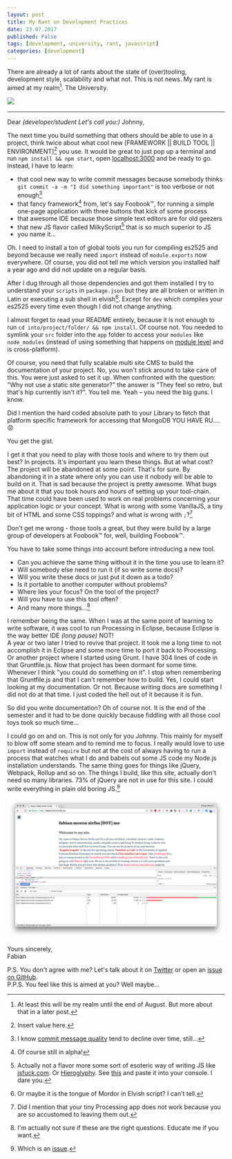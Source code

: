 ```yaml
---
layout: post
title: My Rant on Development Practices
date: 23.07.2017
published: False
tags: [development, university, rant, javascript]
categories: [development]
---
```


There are already a lot of rants about the state of (over)tooling, development style, scalability and what not. This is not news. My rant is aimed at my realm[^8]. The University.  

[![](https://imgs.xkcd.com/comics/tools.png)](https://xkcd.com/1629/)

---



Dear *(developer/student Let's call you:)* Johnny,  

The next time you build something that others should be able to use in a project, think twice about what cool new \[FRAMEWORK \|\| BUILD TOOL \|\| ENVIRONMENT\][^0] you use. It would be great to just pop up a terminal and run `npm install && npm start`, open [localhost:3000](http://localhost:3000) and be ready to go. Instead, I have to learn:  

- that cool new way to write commit messages because somebody thinks `git commit -a -m "I did something important"` is too verbose or not enough[^6]
- that fancy framework[^1] from, let's say Foobook™, for running a simple one-page application with three buttons that kick of some process
- that awesome IDE because those simple text editors are for old geezers
- that new JS flavor called MilkyScript[^7] that is so much superior to JS 
- you name it… 

Oh. I need to install a ton of global tools you run for compiling es2525 and beyond because we really need `import` instead of `module.exports` now everywhere. Of course, you did not tell me which version you installed half a year ago and did not update on a regular basis. 

After I dug through all those dependencies and got them installed I try to understand your `scripts` in `package.json` but they are all broken or written in Latin or executing a sub shell in elvish[^2]. Except for `dev` which compiles your es2525 every time even though I did not change anything.  

I almost forget to read your README entirely, because it is not enough to run `cd into/project/folder/ && npm install`. Of course not. You needed to symlink your `src` folder into the `app` folder to access your `modules` like `node_modules` (instead of using something that happens on [module level](https://github.com/patrick-steele-idem/app-module-path-node) and is cross-platform).  

Of course, you need that fully scalable multi site CMS to build the documentation of your project. No, you won't stick around to take care of this. You were just asked to set it up. When confronted with the question: "Why not use a static site generator?" the answer is "They feel so retro, but that's hip currently isn't it?". You tell me. Yeah – you need the big guns. I know.  

Did I mention the hard coded absolute path to your Library to fetch that platform specific framework for accessing that MongoDB YOU HAVE RU.... 😡

You get the gist.  

I get it that you need to play with those tools and where to try them out best? In projects. It's important you learn these things. But at what cost? The project will be abandoned at some point. That's for sure. By abandoning it in a state where only you can use it nobody will be able to build on it. That is sad because the project is pretty awesome. What bugs me about it that you took hours and hours of setting up your tool-chain. That time could have been used to work on real problems concerning your application logic or your concept. What is wrong with some VanillaJS, a tiny bit of HTML and some CSS toppings? and what is wrong with `;`?[^3]

Don't get me wrong - those tools a great, but they were build by a large group of developers at Foobook™ for, well, building Foobook™. 

You have to take some things into account before introducing a new tool.  

- Can you achieve the same thing without it in the time you use to learn it?  
- Will somebody else need to run it (if so write some docs)?  
- Will you write these docs or just put it down as a todo?  
- Is it portable to another computer without problems?  
- Where lies your focus? On the tool of the project?  
- Will you have to use this tool often?  
- And many more things…[^5]

I remember being the same. When I was at the same point of learning to write software, it was cool to run Processing in Eclipse, because Eclipse is the way better IDE _(long pause)_ NOT!  
A year or two later I tried to revive that project. It took me a long time to not accomplish it in Eclipse and some more time to port it back to Processing. Or another project where I started using Grunt. I have 304 lines of code in that Gruntfile.js. Now that project has been dormant for some time. Whenever I think "you could do something on it". I stop when remembering that Gruntfile.js and that I can't remember how to build. Yes, I could start looking at my documentation. Or not. Because writing docs are something I did not do at that time. I just coded the hell out of it because it is fun.  

So did you write documentation? Oh of course not. It is the end of the semester and it had to be done quickly because fiddling with all those cool toys took so much time…   

I could go on and on. This is not only for you Johnny. This mainly for myself to blow off some steam and to remind me to focus. I really would love to use `import` instead of `require` but not at the cost of always having to run a process that watches what I do and babels out some JS code my Node.js installation understands. The same thing goes for things like jQuery, Webpack, Rollup and so on. The things I build, like this site, actually don't need so many libraries. 73% of jQuery are not in use for this site. I could write everything in plain old boring JS.[^4]  

[![code coverage screenshot](/assets/images/blog/covarage-rant.png)](/assets/images/blog/covarage-rant.png)  

Yours sincerely,  
Fabian  

P.S. You don't agree with me? Let's talk about it on [Twitter](https://twitter.com/fmoronzirfas) or open an [issue on GitHub](https://github.com/fabianmoronzirfas/fabianmoronzirfas.github.io/issues).  
P.P.S. You feel like this is aimed at you? Well maybe…

<!-- footnotes -->

[^0]: Insert value here.
[^1]: Of course still in alpha!
[^2]: Or maybe it is the tongue of Mordor in Elvish script? I can't tell.
[^3]: Did I mention that your tiny Processing app does not work because you are so accustomed to leaving them out.
[^4]: Which is an [issue](https://github.com/fabianmoronzirfas/fabianmoronzirfas.github.io/issues/4).
[^5]: I'm actually not sure if these are the right questions. Educate me if you want.
[^6]: I know [commit message quality](https://xkcd.com/1296/) tend to decline over time, still…
[^7]: Actually not a flavor more some sort of esoteric way of writing JS like [jsfuck.com](http://www.jsfuck.com/). Or [Hieroglyphy](http://patriciopalladino.com/files/hieroglyphy/). See [this](https://gist.githubusercontent.com/fabianmoronzirfas/cb08fb6dadd29fa8d5bdf20a8e017486/raw/7175a2ec3d9b4935a02d40f08f65d276997415e7/alert-hello-world.js) and paste it into your console. I dare you.
[^8]: At least this will be my realm until the end of August. But more about that in a later post.
